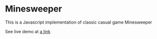 # Minesweeper
This is a Javascript implementation of classic casual game Minesweeper

See live demo at [a link](https://sanyammishra.github.io/Minesweeper/)
